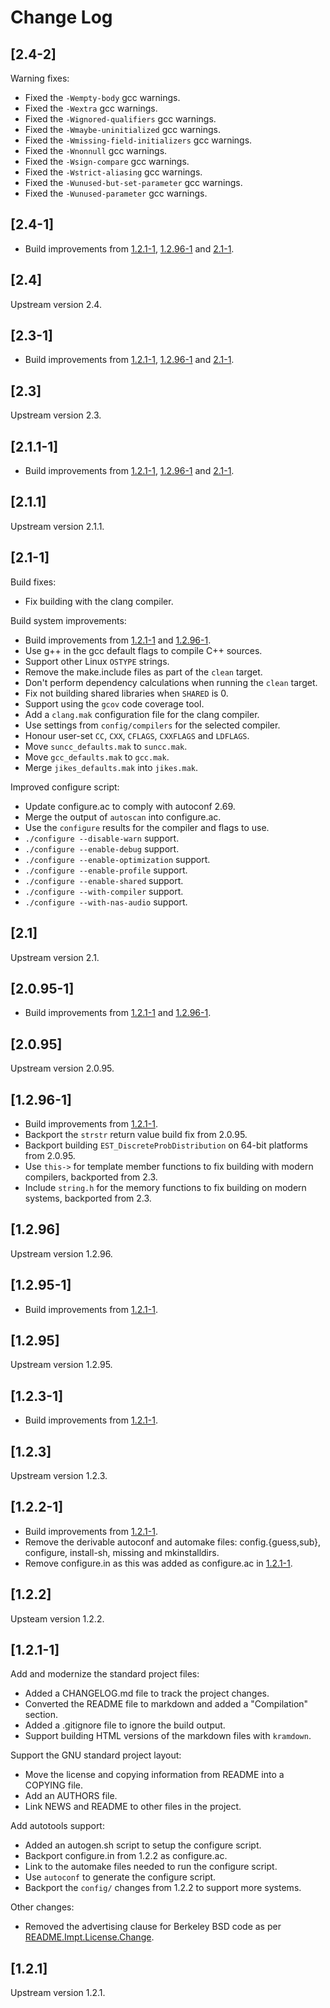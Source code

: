 # Change Log

## [2.4-2]

Warning fixes:

  * Fixed the `-Wempty-body` gcc warnings.
  * Fixed the `-Wextra` gcc warnings.
  * Fixed the `-Wignored-qualifiers` gcc warnings.
  * Fixed the `-Wmaybe-uninitialized` gcc warnings.
  * Fixed the `-Wmissing-field-initializers` gcc warnings.
  * Fixed the `-Wnonnull` gcc warnings.
  * Fixed the `-Wsign-compare` gcc warnings.
  * Fixed the `-Wstrict-aliasing` gcc warnings.
  * Fixed the `-Wunused-but-set-parameter` gcc warnings.
  * Fixed the `-Wunused-parameter` gcc warnings.

## [2.4-1]

  * Build improvements from [1.2.1-1](#1.2.1-1), [1.2.96-1](#1.2.96-1) and
    [2.1-1](#2.1-1).

## [2.4]

Upstream version 2.4.

## [2.3-1]

  * Build improvements from [1.2.1-1](#1.2.1-1), [1.2.96-1](#1.2.96-1) and
    [2.1-1](#2.1-1).

## [2.3]

Upstream version 2.3.

## [2.1.1-1]

  * Build improvements from [1.2.1-1](#1.2.1-1), [1.2.96-1](#1.2.96-1) and
    [2.1-1](#2.1-1).

## [2.1.1]

Upstream version 2.1.1.

## [2.1-1]

Build fixes:

  * Fix building with the clang compiler.

Build system improvements:

  * Build improvements from [1.2.1-1](#1.2.1-1) and [1.2.96-1](#1.2.96-1).
  * Use g++ in the gcc default flags to compile C++ sources.
  * Support other Linux `OSTYPE` strings.
  * Remove the make.include files as part of the `clean` target.
  * Don't perform dependency calculations when running the `clean` target.
  * Fix not building shared libraries when `SHARED` is 0.
  * Support using the `gcov` code coverage tool.
  * Add a `clang.mak` configuration file for the clang compiler.
  * Use settings from `config/compilers` for the selected compiler.
  * Honour user-set `CC`, `CXX`, `CFLAGS`, `CXXFLAGS` and `LDFLAGS`.
  * Move `suncc_defaults.mak` to `suncc.mak`.
  * Move `gcc_defaults.mak` to `gcc.mak`.
  * Merge `jikes_defaults.mak` into `jikes.mak`.

Improved configure script:

  * Update configure.ac to comply with autoconf 2.69.
  * Merge the output of `autoscan` into configure.ac.
  * Use the `configure` results for the compiler and flags to use.
  * `./configure --disable-warn` support.
  * `./configure --enable-debug` support.
  * `./configure --enable-optimization` support.
  * `./configure --enable-profile` support.
  * `./configure --enable-shared` support.
  * `./configure --with-compiler` support.
  * `./configure --with-nas-audio` support.

## [2.1]

Upstream version 2.1.

## [2.0.95-1]

  * Build improvements from [1.2.1-1](#1.2.1-1) and [1.2.96-1](#1.2.96-1).

## [2.0.95]

Upstream version 2.0.95.

## [1.2.96-1]

  * Build improvements from [1.2.1-1](#1.2.1-1).
  * Backport the `strstr` return value build fix from 2.0.95.
  * Backport building `EST_DiscreteProbDistribution` on 64-bit platforms from
    2.0.95.
  * Use `this->` for template member functions to fix building with modern
    compilers, backported from 2.3.
  * Include `string.h` for the memory functions to fix building on modern
    systems, backported from 2.3.

## [1.2.96]

Upstream version 1.2.96.

## [1.2.95-1]

  * Build improvements from [1.2.1-1](#1.2.1-1).

## [1.2.95]

Upstream version 1.2.95.

## [1.2.3-1]

  * Build improvements from [1.2.1-1](#1.2.1-1).

## [1.2.3]

Upstream version 1.2.3.

## [1.2.2-1]

  * Build improvements from [1.2.1-1](#1.2.1-1).
  * Remove the derivable autoconf and automake files: config.{guess,sub},
    configure, install-sh, missing and mkinstalldirs.
  * Remove configure.in as this was added as configure.ac in [1.2.1-1](#1.2.1-1).

## [1.2.2]

Upsteam version 1.2.2.

## [1.2.1-1]

Add and modernize the standard project files:

  * Added a CHANGELOG.md file to track the project changes.
  * Converted the README file to markdown and added a "Compilation" section.
  * Added a .gitignore file to ignore the build output.
  * Support building HTML versions of the markdown files with `kramdown`.

Support the GNU standard project layout:

  * Move the license and copying information from README into a COPYING file.
  * Add an AUTHORS file.
  * Link NEWS and README to other files in the project.

Add autotools support:

  * Added an autogen.sh script to setup the configure script.
  * Backport configure.in from 1.2.2 as configure.ac.
  * Link to the automake files needed to run the configure script.
  * Use `autoconf` to generate the configure script.
  * Backport the `config/` changes from 1.2.2 to support more systems.

Other changes:

  * Removed the advertising clause for Berkeley BSD code as per
    [README.Impt.License.Change](ftp://ftp.cs.berkeley.edu/pub/4bsd/README.Impt.License.Change).

## [1.2.1]

Upstream version 1.2.1.
